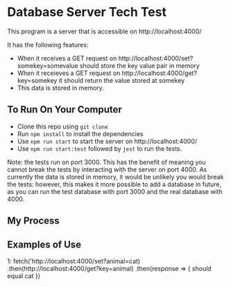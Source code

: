# Database Server Tech Test

This program is a server that is accessible on http://localhost:4000/

It has the following features:

* When it receives a GET request on http://localhost:4000/set?somekey=somevalue should store the key value pair in memory
* When it receieves a GET request on http://localhost:4000/get?key=somekey it should return the value stored at somekey
* This data is stored in memory.


To Run On Your Computer
---------------------
* Clone this repo using `git clone`
* Run `npm install` to install the dependencies
* Use `npm run start` to start the server on http://localhost:4000/
* Use `npm run start:test` followed by `jest` to run the tests. 

Note: the tests run on port 3000. This has the benefit of meaning you cannot break the tests by interacting with the server on port 4000. As currently the data is stored in memory, it would be unlikely you would break the tests: however, this makes it more possible to add a database in future, as you can run the test database with port 3000 and the real database with 4000.

My Process
------------

Examples of Use 
-----------------
1:
fetch('http://localhost:4000/set?animal=cat)
.then(http://localhost:4000/get?key=animal)
  .then(response => { should equal cat })

